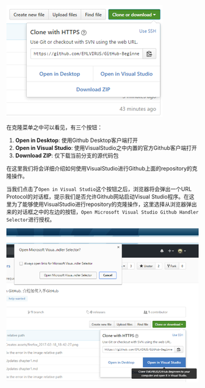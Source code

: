 ![](./images/s1/the-clone-button.png)

在克隆菜单之中可以看见，有三个按钮：

1. **Open in Desktop**: 使用Github Desktop客户端打开
2. **Open in Visual Studio**: 使用VisualStudio之中内置的官方Github客户端打开
3. **Download ZIP**: 仅下载当前分支的源代码包

在这里我们将会详细介绍如何使用VisualStudio进行Github上面的repository的克隆操作。

当我们点击了``Open in Visual Studio``这个按钮之后，浏览器将会弹出一个URL Protocol的对话框，提示我们是否允许Github网站启动Visual Studio程序。在这里为了能够使用VisualStudio进行repository的克隆操作，这里选择从浏览器弹出来的对话框之中的左边的按钮，``Open Microsoft Visual Studio Github Handler Selector``进行授权。

![](./images/s1/open-visualstudio.png)